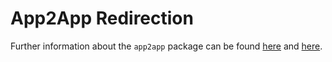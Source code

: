 # App2App Redirection

Further information about the ``app2app`` package
can be found [here](https://github.com/oauthstuff/app2app-evolution/blob/master/AppAuth-Integration.md)
and [here](https://github.com/oauthstuff/app2app-evolution).

